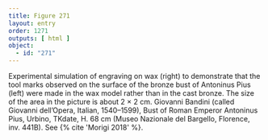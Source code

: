 ```yaml
---
title: Figure 271
layout: entry
order: 1271
outputs: [ html ]
object:
  - id: "271"
---
```


Experimental simulation of engraving on wax (right) to demonstrate that the tool marks observed on the surface of the bronze bust of Antoninus Pius (left) were made in the wax model rather than in the cast bronze. The size of the area in the picture is about 2 × 2 cm. Giovanni Bandini (called Giovanni dell’Opera, Italian, 1540–1599), Bust of Roman Emperor Antoninus Pius, Urbino, TKdate, H. 68 cm (Museo Nazionale del Bargello, Florence, inv. 441B). See {% cite 'Morigi 2018' %}.
